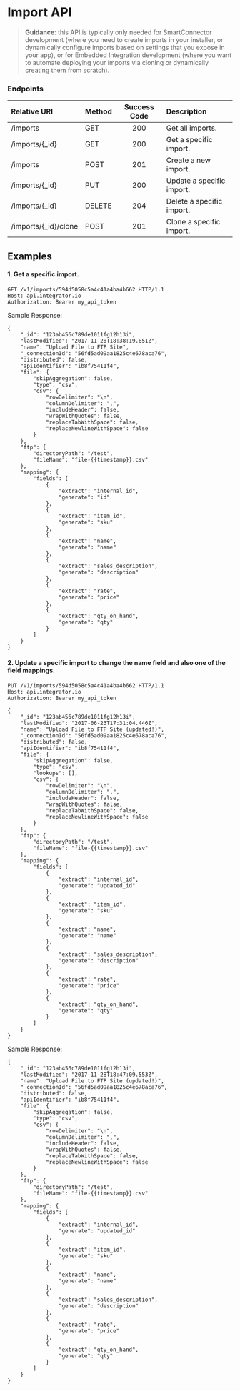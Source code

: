 Import API
==========
>**Guidance**: this API is typically only needed for SmartConnector development (where you need to create imports in your installer, or dynamically configure imports based on settings that you expose in your app), or for Embedded Integration development (where you want to automate deploying your imports via cloning or dynamically creating them from scratch).


### Endpoints
| Relative URI| Method | Success Code | Description|
|:-------------------|:-------|:------------:|:------------------------------|
|/imports|GET|200|Get all imports.|
|/imports/{_id}|GET|200|Get a specific import.|
|/imports|POST|201|Create a new import.|
|/imports/{_id}|PUT|200|Update a specific import.|
|/imports/{_id}|DELETE|204|Delete a specific import.|
|/imports/{_id}/clone|POST|201|Clone a specific import.|

## Examples

#### 1.  Get a specific import.

```
GET /v1/imports/594d5058c5a4c41a4ba4b662 HTTP/1.1
Host: api.integrator.io
Authorization: Bearer my_api_token
```

Sample Response:

```
{
    "_id": "123ab456c789de1011fg12h13i",
    "lastModified": "2017-11-28T18:38:19.851Z",
    "name": "Upload File to FTP Site",
    "_connectionId": "56fd5ad09aa1825c4e678aca76",
    "distributed": false,
    "apiIdentifier": "ib8f75411f4",
    "file": {
        "skipAggregation": false,
        "type": "csv",
        "csv": {
            "rowDelimiter": "\n",
            "columnDelimiter": ",",
            "includeHeader": false,
            "wrapWithQuotes": false,
            "replaceTabWithSpace": false,
            "replaceNewlineWithSpace": false
        }
    },
    "ftp": {
        "directoryPath": "/test",
        "fileName": "file-{{timestamp}}.csv"
    },
    "mapping": {
        "fields": [
            {
                "extract": "internal_id",
                "generate": "id"
            },
            {
                "extract": "item_id",
                "generate": "sku"
            },
            {
                "extract": "name",
                "generate": "name"
            },
            {
                "extract": "sales_description",
                "generate": "description"
            },
            {
                "extract": "rate",
                "generate": "price"
            },
            {
                "extract": "qty_on_hand",
                "generate": "qty"
            }
        ]
    }
}
```

#### 2.  Update a specific import to change the name field and also one of the field mappings.

```
PUT /v1/imports/594d5058c5a4c41a4ba4b662 HTTP/1.1
Host: api.integrator.io
Authorization: Bearer my_api_token

{
    "_id": "123ab456c789de1011fg12h13i",
    "lastModified": "2017-06-23T17:31:04.446Z",
    "name": "Upload File to FTP Site (updated!)",
    "_connectionId": "56fd5ad09aa1825c4e678aca76",
    "distributed": false,
    "apiIdentifier": "ib8f75411f4",
    "file": {
        "skipAggregation": false,
        "type": "csv",
        "lookups": [],
        "csv": {
            "rowDelimiter": "\n",
            "columnDelimiter": ",",
            "includeHeader": false,
            "wrapWithQuotes": false,
            "replaceTabWithSpace": false,
            "replaceNewlineWithSpace": false
        }
    },
    "ftp": {
        "directoryPath": "/test",
        "fileName": "file-{{timestamp}}.csv"
    },
    "mapping": {
        "fields": [
            {
                "extract": "internal_id",
                "generate": "updated_id"
            },
            {
                "extract": "item_id",
                "generate": "sku"
            },
            {
                "extract": "name",
                "generate": "name"
            },
            {
                "extract": "sales_description",
                "generate": "description"
            },
            {
                "extract": "rate",
                "generate": "price"
            },
            {
                "extract": "qty_on_hand",
                "generate": "qty"
            }
        ]
    }
}
```

Sample Response:

```
{
    "_id": "123ab456c789de1011fg12h13i",
    "lastModified": "2017-11-28T18:47:09.553Z",
    "name": "Upload File to FTP Site (updated!)",
    "_connectionId": "56fd5ad09aa1825c4e678aca76",
    "distributed": false,
    "apiIdentifier": "ib8f75411f4",
    "file": {
        "skipAggregation": false,
        "type": "csv",
        "csv": {
            "rowDelimiter": "\n",
            "columnDelimiter": ",",
            "includeHeader": false,
            "wrapWithQuotes": false,
            "replaceTabWithSpace": false,
            "replaceNewlineWithSpace": false
        }
    },
    "ftp": {
        "directoryPath": "/test",
        "fileName": "file-{{timestamp}}.csv"
    },
    "mapping": {
        "fields": [
            {
                "extract": "internal_id",
                "generate": "updated_id"
            },
            {
                "extract": "item_id",
                "generate": "sku"
            },
            {
                "extract": "name",
                "generate": "name"
            },
            {
                "extract": "sales_description",
                "generate": "description"
            },
            {
                "extract": "rate",
                "generate": "price"
            },
            {
                "extract": "qty_on_hand",
                "generate": "qty"
            }
        ]
    }
}
```

